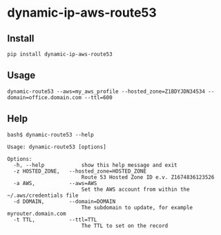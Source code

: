 # dynamic-ip-aws-route53


## Install

    pip install dynamic-ip-aws-route53

## Usage

    dynamic-route53 --aws=my_aws_profile --hosted_zone=Z1BDYJDN34534 --domain=office.domain.com --ttl=600

## Help

    bash$ dynamic-route53 --help

    Usage: dynamic-route53 [options]

    Options:
      -h, --help            show this help message and exit
      -z HOSTED_ZONE,   --hosted_zone=HOSTED_ZONE
                            Route 53 Hosted Zone ID e.v. Z1674836123526
      -a AWS,           --aws=AWS
                            Set the AWS account from within the ~/.aws/credentials file
      -d DOMAIN,        --domain=DOMAIN
                            The subdomain to update, for example myrouter.domain.com
      -t TTL,           --ttl=TTL
                            The TTL to set on the record